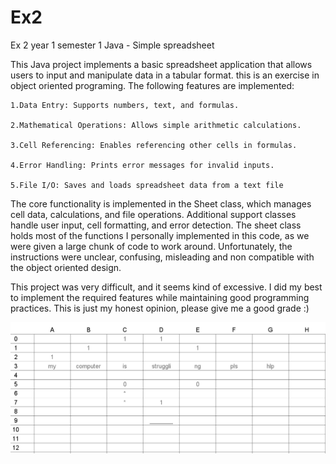 # Ex2
Ex 2 year 1 semester 1 Java - Simple spreadsheet

This Java project implements a basic spreadsheet application that allows users to input and manipulate data in a tabular format. this is an exercise in object oriented programing. The following features are implemented:

    1.Data Entry: Supports numbers, text, and formulas.
    
    2.Mathematical Operations: Allows simple arithmetic calculations.
    
    3.Cell Referencing: Enables referencing other cells in formulas.
    
    4.Error Handling: Prints error messages for invalid inputs.
    
    5.File I/O: Saves and loads spreadsheet data from a text file
 
The core functionality is implemented in the Sheet class, which manages cell data, calculations, and file operations. Additional support classes handle user input, cell formatting, and error detection. The sheet class holds most of the functions I personally implemented in this code, as we were given a large chunk of code to work around. Unfortunately, the instructions were unclear, confusing, misleading and non compatible with the object oriented design.

This project was very difficult, and it seems kind of excessive.
I did my best to implement the required features while maintaining good programming practices.
This is just my honest opinion, please give me a good grade :)

![Capture.PNG](https://github.com/LizPlzArt/Ex2/blob/main/Capture.PNG)
